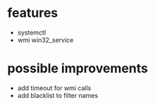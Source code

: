 # features

- systemctl
- wmi win32_service

# possible improvements
- add timeout for wmi calls
- add blacklist to filter names
